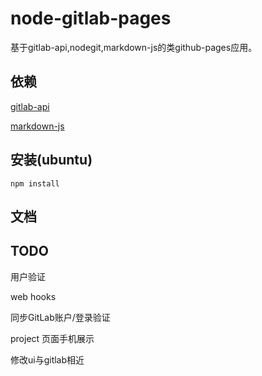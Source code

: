 # node-gitlab-pages

基于gitlab-api,nodegit,markdown-js的类github-pages应用。

## 依赖

[gitlab-api](https://github.com/gitlabhq/gitlabhq/tree/master/doc/api)

[markdown-js](https://github.com/evilstreak/markdown-js)

## 安装(ubuntu)

    npm install

## 文档


## TODO

用户验证

web hooks

同步GitLab账户/登录验证

project 页面手机展示

修改ui与gitlab相近